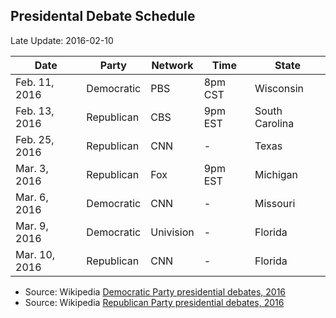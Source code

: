 ## Presidental Debate Schedule ##
Late Update: 2016-02-10


Date          | Party       | Network   | Time    | State
--------------|-------------|-----------|---------|------
Feb. 11, 2016 | Democratic  | PBS       | 8pm CST | Wisconsin
Feb. 13, 2016 | Republican  | CBS       | 9pm EST | South Carolina
Feb. 25, 2016 | Republican  | CNN       | -       | Texas
Mar. 3, 2016  | Republican  | Fox       | 9pm EST | Michigan 
Mar. 6, 2016  | Democratic  | CNN       | -       | Missouri
Mar. 9, 2016  | Democratic  | Univision | -       | Florida
Mar. 10, 2016 | Republican  | CNN       | -       | Florida

- Source: Wikipedia [Democratic Party presidential debates, 2016](https://en.wikipedia.org/wiki/Democratic_Party_presidential_debates,_2016)
- Source: Wikipedia [Republican Party presidential debates, 2016](https://en.wikipedia.org/wiki/Republican_Party_presidential_debates,_2016)
